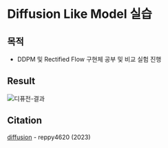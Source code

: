 # Diffusion Like Model 실습

## 목적
- DDPM 및 Rectified Flow 구현체 공부 및 비교 실험 진행

## Result
![디퓨전-결과](https://github.com/user-attachments/assets/3a40e9d8-1904-4bf0-9af1-49219ad3e559)

## Citation
[diffusion](https://github.com/reppy4620/diffusion) - reppy4620 (2023)
